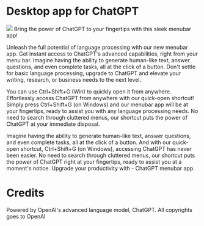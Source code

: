 # Desktop app for ChatGPT
<img src="[https://github.com/GeekAbdelouahed/flutter-reaction-button/raw/doc/images/Preview.png](https://github.com/SpruceVedant/ChatGpt-openAi/blob/main/images/1_3Xb43WwoeYwQIAKYsCQg6g.png)"/>
Bring the power of ChatGPT to your fingertips with this sleek menubar app!

Unleash the full potential of language processing with our new menubar app. Get instant access to ChatGPT's advanced capabilities, right from your menu bar. Imagine having the ability to generate human-like text, answer questions, and even complete tasks, all at the click of a button. Don't settle for basic language processing, upgrade to ChatGPT and elevate your writing, research, or business needs to the next level.

You can use  Ctrl+Shift+G (Win) to quickly open it from anywhere.
Effortlessly access ChatGPT from anywhere with our quick-open shortcut! Simply press Ctrl+Shift+G (on Windows) and our menubar app will be at your fingertips, ready to assist you with any language processing needs. No need to search through cluttered menus, our shortcut puts the power of ChatGPT at your immediate disposal.

Imagine having the ability to generate human-like text, answer questions, and even complete tasks, all at the click of a button. And with our quick-open shortcut, Ctrl+Shift+G (on Windows), accessing ChatGPT has never been easier. No need to search through cluttered menus, our shortcut puts the power of ChatGPT right at your fingertips, ready to assist you at a moment's notice. Upgrade your productivity with - ChatGPT menubar app.

# Credits
Powered by OpenAI's advanced language model, ChatGPT.
All copyrights goes to OpenAI





